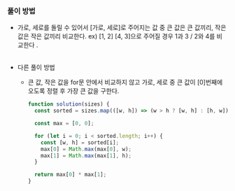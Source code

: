 ### 풀이 방법

- 가로, 세로를 돌릴 수 있어서 [가로, 세로]로 주어지는 값 중 큰 값은 큰 값끼리, 작은 값은 작은 값끼리 비교한다.
  ex) [1, 2] [4, 3]으로 주어질 경우 1과 3 / 2와 4를 비교한다 .  
  &nbsp;

- 다른 풀이 방법

  - 큰 값, 작은 값을 for문 안에서 비교하지 않고 가로, 세로 중 큰 값이 [0]번째에 오도록 정렬 후 가장 큰 값을 구한다.

    ```js
    function solution(sizes) {
      const sorted = sizes.map(([w, h]) => (w > h ? [w, h] : [h, w]));

      const max = [0, 0];

      for (let i = 0; i < sorted.length; i++) {
        const [w, h] = sorted[i];
        max[0] = Math.max(max[0], w);
        max[1] = Math.max(max[1], h);
      }

      return max[0] * max[1];
    }
    ```

